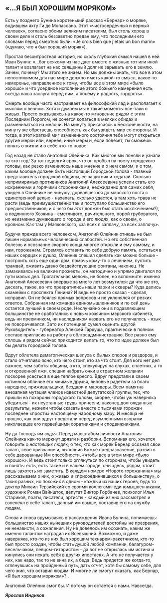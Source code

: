 
## «…**Я БЫЛ ХОРОШИМ МОРЯКОМ**»

Есть у позднего Бунина коротенький рассказ «Бернар» о моряке, водившем яхту Ги де Мопассана. Этот «чистосердечный и верный человек», согласно обоим великим писателям, был столь хорош в своем деле и столь беззаветно предан ему, что последними его словами перед смертью были: «Je crois bien que j'etais un bon marin» («думаю, что я был хороший моряк»). 

Простая бесхитростная история, но сколь глубокий смысл нашел в ней Иван Бунин: «…бог всякому из нас дает вместе с жизнью тот или иной талант и возлагает на нас священный долг не зарывать его в землю. Зачем, почему? Мы этого не знаем. Но мы должны знать, что все в этом непостижимом для нас мире должно иметь какой-то смысл, какое-то намеренье, направленное к тому, чтобы все в этом мире «было хорошо» и что усердное исполнение этого божьего намерения есть всегда наша заслуга перед ним, а посему и радость, гордость». 

Смерть вообще часто настраивает на философский лад и располагает к мыслям о вечном. Хотя и думаем мы в такие моменты все-таки о живых. Просто оказываясь на какое-то мгновение рядом с этим Последним Порогом, не хочется копаться в мелких обидах и размениваться на мелочи. На минуту прикасаясь к Бесконечности, на минуту же обретаешь способность как бы увидеть мир со стороны. И тогда, в этот краткий миг измененного состояния тебе могут открыться другие мерки или, вернее, иные меры и, если повезет, ты сможешь понять о жизни и о себе что-то новое.

Год назад не стало Анатолия Олейника. Как многое мы поняли и узнали за этот год! За тот недолгий срок, что он пробыл на посту городского головы, как резко изменилось наше мнение и о нем самом, и о том, каким вообще должен быть настоящий Городской голова - главный представитель городской общины, ее защитник и ходатай. Сколько непримиримых противников Анатолий Алексеевича успели стать его искренними и горячими сторонниками, неожиданно для самих себя, увидев в Олейнике не чинушу, дорвавшегося до мэрского поста с единственной целью - нахапать, сколько удастся, а там хоть трава не расти (ведь преимущественно так и поступало большинство его предшественников, и с чего бы *этот* должен был стать исключением?), а подлинного Хозяина - сметливого, рачительного, порой грубоватого, но неизменно думающего о городе и его людях, как о своем, о кровном. Как там у Маяковского, «за всех я заплач*у*, за всех запл*а*чу». 

Будучи прежде всего человеком, Анатолий Олейник отнюдь не был лишен нормальных человеческих слабостей. Но его собственная болезнь и осознание скорого конца многое открыли и ему самому, и нам, горожанам. Стремясь оставить по себе добрую память, остаться в наших сердцах и душах, Олейник спешил сделать как можно больше - построить хоть еще один дом, помочь кому-то с лечением, пустить трамвай, оживить давно бездействующие фонтаны, наконец. Не замахиваясь на великие прожекты, он методично и упрямо двигался по пути малых дел. Трогательная мелочь, не более, но вспомните: именно Анатолий Алексеевич впервые за много лет возмутился: да что же это, дескать, такое, во что превратились наши парки и скверы? Куда делись скамейки с проспекта Ленина? И ведь не просто сказал - сделал, исправил. Он не боялся прямых вопросов и не уклонялся от резких ответов. Собранная им команда единомышленников и по сей день остается лучшей в своем роде. Неслучайно они в подавляющем большинстве не сработались с новым хозяином мэрского кабинета, ведь ни преемником, ни наследником назвать его не получалось - язык не поворачивался. Зато их потенциал сумел оценить другой Руководитель - губернатор Алексей Гаркуша, практически в полном составе пригласив на работу в облгосадминистрацию. Все равно ему сплошь и рядом сейчас приходится делать то, что по идее должен был бы делать городской голова.

Вдруг облетела демагогическая шелуха с былых споров и раздоров, и стало отчетливо ясно, кто чего стоит, кто за что сто*и*т. Для кого нет дел важнее, чем заботы общины, а кто, спекулируя на слухах, сплетнях, а то и откровенной лжи, спешил набрать очки в страстном желании поскорее усесться в еще теплое кресло. Вдруг предстали в своем истинном обличье его мнимые друзья, липовые радетели за благо народное, приживальщики, бездари и мародеры. Всем памятна внезапная мутация членов известной депутатской группы, тех, что пришли на похороны городского головы, скорее, чтобы уж наверняка убедиться - их неустанные труды принесли, наконец долгожданные результаты, нежели чтобы сказать вместе с тысячами горожан последнее «прости» настоящему народному мэру. И месяца не прошло, как они вдруг предстали перед изумленными взорами николаевцев его первейшими соратниками и сподвижниками. 

Ну да Господь им судья. Перед масштабом личности Анатолия Олейника как-то меркнут дрязги и разборки. Вспоминая его, хочется говорить о *настоящих* людях, о тех, кто как моряк Бернар осознал свои талант, свое призвание и, выполнив Божье предназначение, развил в себе дарованные Им способности, «чтобы все в этом мире «было хорошо»». И ведь стоит только оглянуться по сторонам, чтобы увидеть и понять: есть, есть такие и в нашем городе, они здесь, рядом, стоит лишь захотеть их заметить. В каждом номере «Нового горожанина» мы рассказываем о них, о живых и «присоединившихся к большинству», о таких разных, но похожих в одном - каждый из наших героев, будь то доктор Михаил Терзийский со своими коллегами-единомышленниками, художник Роман Вайншток, депутат Виктор Горбачев, психолог Илья Стариков, поэты, писатели, артисты - каждый из них рассмотрел и взлелеял в себе талант, данный им свыше, поставив его на службу людям.

Снова и снова вдумываясь в рассуждения Ивана Бунина, понимаешь: большинство наших нынешних руководителей достойны не презрения, не ненависти, а сожаления. Ну не довелось им осознать, каким же именно талантом наградил их Всевышний. Возможно, и даже наверняка, кто-то из них был хорошим технарем-ракетчиком, кто-то был просто создан, чтобы стать душой любой компании, балагуром-весельчаком, певцом-гитаристом - да вот не открылась им истина и кинулись они искать себя в других ипостасях. А что не получается у них, как надо, так то не вина их, а беда. Ведь придется же когда-то, оглянувшись на пройденный путь, дать отчет, хотя бы самому себе, для чего жил, что оставил людям. И многие ли смогут сказать, как Бернар, «Я был хорошим моряком»?..

Анатолий Олейник смог бы. И потому он остается с нами. Навсегда.

***Ярослав Индиков***

